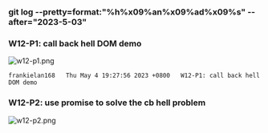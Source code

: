 ### git log --pretty=format:"%h%x09%an%x09%ad%x09%s" --after="2023-5-03"

### W12-P1: call back hell DOM demo
![w12-p1.png](https://casmvaldsmrrajnyisdj.supabase.co/storage/v1/object/public/demo-64/md_1N_img/w12-p1.png)

```
frankielan168   Thu May 4 19:27:56 2023 +0800   W12-P1: call back hell DOM demo
```

### W12-P2: use promise to solve the cb hell problem
 
![w12-p2.png](https://casmvaldsmrrajnyisdj.supabase.co/storage/v1/object/public/demo-64/md_1N_img/w12-p2.png)